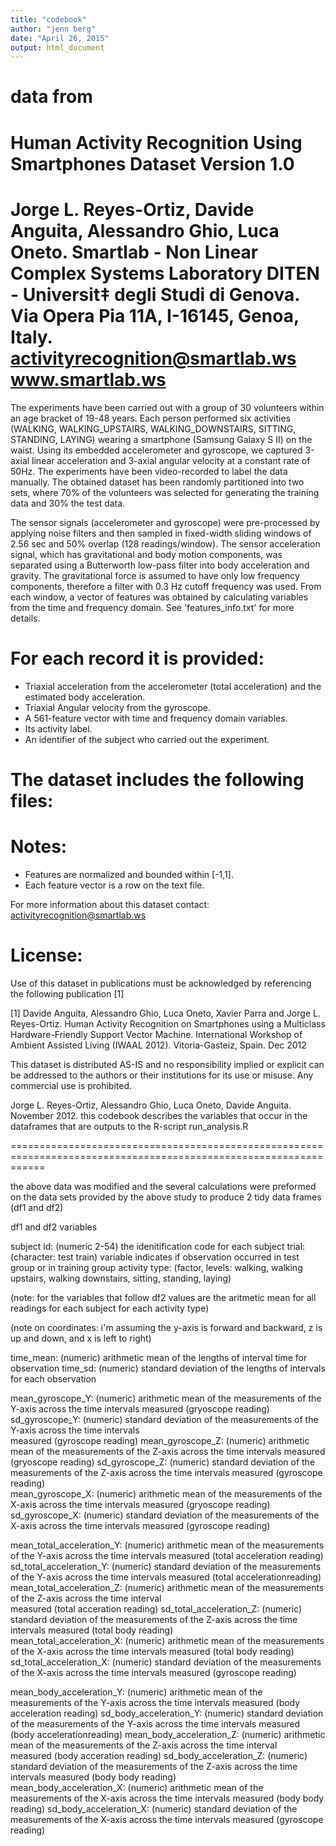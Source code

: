 ```yaml
---
title: "codebook"
author: "jenn berg"
date: "April 26, 2015"
output: html_document
---
```


data from 
==================================================================
Human Activity Recognition Using Smartphones Dataset
Version 1.0
==================================================================
Jorge L. Reyes-Ortiz, Davide Anguita, Alessandro Ghio, Luca Oneto.
Smartlab - Non Linear Complex Systems Laboratory
DITEN - Universit‡ degli Studi di Genova.
Via Opera Pia 11A, I-16145, Genoa, Italy.
activityrecognition@smartlab.ws
www.smartlab.ws
==================================================================

The experiments have been carried out with a group of 30 volunteers within an age bracket of 19-48 years. Each person performed six activities (WALKING, WALKING_UPSTAIRS, WALKING_DOWNSTAIRS, SITTING, STANDING, LAYING) wearing a smartphone (Samsung Galaxy S II) on the waist. Using its embedded accelerometer and gyroscope, we captured 3-axial linear acceleration and 3-axial angular velocity at a constant rate of 50Hz. The experiments have been video-recorded to label the data manually. The obtained dataset has been randomly partitioned into two sets, where 70% of the volunteers was selected for generating the training data and 30% the test data. 

The sensor signals (accelerometer and gyroscope) were pre-processed by applying noise filters and then sampled in fixed-width sliding windows of 2.56 sec and 50% overlap (128 readings/window). The sensor acceleration signal, which has gravitational and body motion components, was separated using a Butterworth low-pass filter into body acceleration and gravity. The gravitational force is assumed to have only low frequency components, therefore a filter with 0.3 Hz cutoff frequency was used. From each window, a vector of features was obtained by calculating variables from the time and frequency domain. See 'features_info.txt' for more details. 

For each record it is provided:
======================================

- Triaxial acceleration from the accelerometer (total acceleration) and the estimated body acceleration.
- Triaxial Angular velocity from the gyroscope. 
- A 561-feature vector with time and frequency domain variables. 
- Its activity label. 
- An identifier of the subject who carried out the experiment.

The dataset includes the following files:
=========================================

Notes: 
======
- Features are normalized and bounded within [-1,1].
- Each feature vector is a row on the text file.

For more information about this dataset contact: activityrecognition@smartlab.ws

License:
========
Use of this dataset in publications must be acknowledged by referencing the following publication [1] 

[1] Davide Anguita, Alessandro Ghio, Luca Oneto, Xavier Parra and Jorge L. Reyes-Ortiz. Human Activity Recognition on Smartphones using a Multiclass Hardware-Friendly Support Vector Machine. International Workshop of Ambient Assisted Living (IWAAL 2012). Vitoria-Gasteiz, Spain. Dec 2012

This dataset is distributed AS-IS and no responsibility implied or explicit can be addressed to the authors or their institutions for its use or misuse. Any commercial use is prohibited.

Jorge L. Reyes-Ortiz, Alessandro Ghio, Luca Oneto, Davide Anguita. November 2012.
this codebook describes the variables that occur in the dataframes that are outputs to the R-script run_analysis.R


==================================================================================================================

the above data was modified and the several calculations were  preformed on the data sets provided by the above study to produce 2 tidy data frames (df1 and df2)


df1 and df2 variables 

subject id: (numeric 2-54) the idenitification code for each subject 
trial: (character: test train) variable indicates if observation occurred in test group or in training group
activity type: (factor, levels: walking, walking upstairs, walking downstairs, sitting, standing, laying)

(note: for the variables that follow df2 values are the aritmetic mean for all readings for each subject for each activity type)

(note on coordinates: i'm assuming the y-axis is forward and backward, z is up and down, and x is left to right)

time_mean: (numeric) arithmetic mean of the lengths of interval time for observation 
time_sd: (numeric) standard deviation of the lengths of intervals for each observation

mean_gyroscope_Y: (numeric) arithmetic mean of the measurements of the Y-axis across the time intervals measured 
          (gryoscope reading)
sd_gyroscope_Y: (numeric) standard deviation of the measurements of the Y-axis across the time intervals  
          measured (gyroscope reading)
 mean_gyroscope_Z: (numeric) arithmetic mean of the measurements of the Z-axis across the time intervals 
          measured (gryoscope reading)
sd_gyroscope_Z: (numeric) standard deviation of the measurements of the Z-axis across the time intervals 
          measured (gyroscope reading)           
mean_gyroscope_X: (numeric) arithmetic mean of the measurements of the X-axis across the time intervals measured
          (gryoscope reading)
sd_gyroscope_X: (numeric) standard deviation of the measurements of the X-axis across the time intervals 
          measured (gyroscope reading) 


mean_total_acceleration_Y: (numeric) arithmetic mean of the measurements of the Y-axis across the time intervals 
          measured (total acceleration reading)
sd_total_acceleration_Y: (numeric) standard deviation of the measurements of the Y-axis across the time 
          intervals measured (total accelerationreading)
mean_total_acceleration_Z: (numeric) arithmetic mean of the measurements of the Z-axis across the time interval           
          measured (total acceration reading)
sd_total_acceleration_Z: (numeric) standard deviation of the measurements of the Z-axis across the time 
          intervals measured (total body reading)           
mean_total_acceleration_X: (numeric) arithmetic mean of the measurements of the X-axis across the time intervals 
          measured (total body reading)
sd_total_acceleration_X: (numeric) standard deviation of the measurements of the X-axis across the time 
          intervals measured (gyroscope reading) 



mean_body_acceleration_Y: (numeric) arithmetic mean of the measurements of the Y-axis across the time intervals 
          measured (body acceleration reading)
sd_body_acceleration_Y: (numeric) standard deviation of the measurements of the Y-axis across the time 
          intervals measured (body accelerationreading)
mean_body_acceleration_Z: (numeric) arithmetic mean of the measurements of the Z-axis across the time interval           
          measured (body acceration reading)
sd_body_acceleration_Z: (numeric) standard deviation of the measurements of the Z-axis across the time 
          intervals measured (body body reading)           
mean_body_acceleration_X: (numeric) arithmetic mean of the measurements of the X-axis across the time intervals 
          measured (body body reading)
sd_body_acceleration_X: (numeric) standard deviation of the measurements of the X-axis across the time 
          intervals measured (gyroscope reading) 



